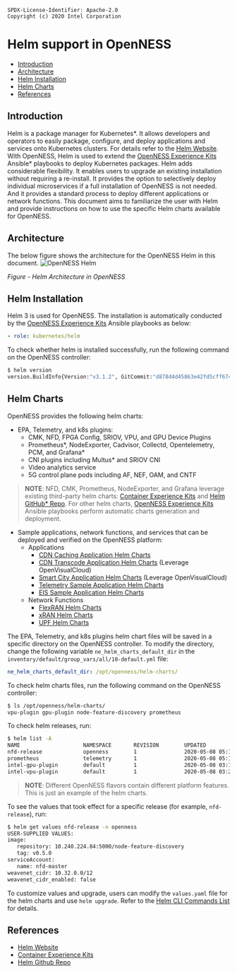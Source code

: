```text
SPDX-License-Identifier: Apache-2.0       
Copyright (c) 2020 Intel Corporation
```
<!-- omit in toc -->
# Helm support in OpenNESS

- [Introduction](#introduction)
- [Architecture](#architecture)
- [Helm Installation](#helm-installation)
- [Helm Charts](#helm-charts)
- [References](#references)

## Introduction
Helm is a package manager for Kubernetes\*. It allows developers and operators to easily package, configure, and deploy applications and services onto Kubernetes clusters. For details refer to the [Helm Website](https://helm.sh). With OpenNESS, Helm is used to extend the [OpenNESS Experience Kits](https://github.com/otcshare/openness-experience-kits) Ansible\* playbooks to deploy Kubernetes packages. Helm adds considerable flexibility. It enables users to upgrade an existing installation without requiring a re-install. It provides the option to selectively deploy individual microservices if a full installation of OpenNESS is not needed. And it provides a standard process to deploy different applications or network functions. This document aims to familiarize the user with Helm and provide instructions on how to use the specific Helm charts available for OpenNESS. 

## Architecture
The below figure shows the architecture for the OpenNESS Helm in this document.
![OpenNESS Helm](openness-helm-images/openness-helm-arch.png)

_Figure - Helm Architecture in OpenNESS_


## Helm Installation
Helm 3 is used for OpenNESS. The installation is automatically conducted by the [OpenNESS Experience Kits](https://github.com/otcshare/openness-experience-kits) Ansible playbooks as below:
   ```yaml
   - role: kubernetes/helm
   ```
To check whether helm is installed successfully, run the following command on the OpenNESS controller:
   ```bash
   $ helm version
   version.BuildInfo{Version:"v3.1.2", GitCommit:"d878d4d45863e42fd5cff6743294a11d28a9abce", GitTreeState:"clean", GoVersion:"go1.13.8"}
   ```
## Helm Charts   
OpenNESS provides the following helm charts: 
- EPA, Telemetry, and k8s plugins: 
  - CMK, NFD, FPGA Config, SRIOV, VPU, and GPU Device Plugins
  - Prometheus\*, NodeExporter, Cadvisor, Collectd, Opentelemetry, PCM, and Grafana\*
  - CNI plugins including Multus\* and SRIOV CNI
  - Video analytics service
  - 5G control plane pods including AF, NEF, OAM, and CNTF
> **NOTE**: NFD, CMK, Prometheus, NodeExporter, and Grafana leverage existing third-party helm charts: [Container Experience Kits](https://github.com/intel/container-experience-kits) and [Helm GitHub\* Repo](https://github.com/helm/charts). For other helm charts, [OpenNESS Experience Kits](https://github.com/otcshare/openness-experience-kits) Ansible playbooks perform automatic charts generation and deployment.

- Sample applications, network functions, and services that can be deployed and verified on the OpenNESS platform:
  - Applications
    - [CDN Caching Application Helm Charts](https://github.com/otcshare/edgeapps/tree/master/applications/cdn-caching)
    - [CDN Transcode Application Helm Charts](https://github.com/OpenVisualCloud/CDN-Transcode-Sample/tree/master/deployment/kubernetes/helm) (Leverage OpenVisualCloud) 
    - [Smart City Application Helm Charts](https://github.com/OpenVisualCloud/Smart-City-Sample/tree/master/deployment/kubernetes/helm) (Leverage OpenVisualCloud)
    - [Telemetry Sample Application Helm Charts](https://github.com/otcshare/edgeapps/tree/master/applications/telemetry-sample-app)
    - [EIS Sample Application Helm Charts](https://github.com/otcshare/edgeapps/tree/master/applications/eis-experience-kit)
  - Network Functions
    - [FlexRAN Helm Charts](https://github.com/otcshare/edgeapps/tree/master/network-functions/ran/charts/flexran)
    - [xRAN Helm Charts](https://github.com/otcshare/edgeapps/tree/master/network-functions/xran/helmcharts/xranchart)
    - [UPF Helm Charts](https://github.com/otcshare/edgeapps/tree/master/network-functions/core-network/charts/upf)

The EPA, Telemetry, and k8s plugins helm chart files will be saved in a specific directory on the OpenNESS controller. To modify the directory, change the following variable `ne_helm_charts_default_dir` in the `inventory/default/group_vars/all/10-default.yml` file:
   ```yaml
   ne_helm_charts_default_dir: /opt/openness/helm-charts/
   ```

To check helm charts files, run the following command on the OpenNESS controller:
   ```bash
   $ ls /opt/openness/helm-charts/
   vpu-plugin gpu-plugin node-feature-discovery prometheus
   ```

To check helm releases, run:
   ```bash
   $ helm list -A
   NAME                    NAMESPACE       REVISION        UPDATED                                 STATUS          CHART                                APP VERSION
   nfd-release             openness        1               2020-05-08 05:13:54.900713372 +0800 CST deployed        node-feature-discovery-0.5.0         0.5.0
   prometheus              telemetry       1               2020-05-08 05:12:09.346590474 +0800 CST deployed        prometheus-11.1.6                    2.16.0
   intel-gpu-plugin        default         1               2020-05-08 03:10:05.464149345 +0800 CST deployed        intel-gpu-plugin-0.1.0               0.17.0
   intel-vpu-plugin        default         1               2020-05-08 03:23:44.595413394 +0800 CST deployed        intel-vpu-plugin-0.1.0               0.17.0
   ```
> **NOTE**: Different OpenNESS flavors contain different platform features. This is just an example of the helm charts.

To see the values that took effect for a specific release (for example, `nfd-release`), run:
   ```bash
   $ helm get values nfd-release -n openness
   USER-SUPPLIED VALUES:
   image:
      repository: 10.240.224.84:5000/node-feature-discovery
      tag: v0.5.0
   serviceAccount:
      name: nfd-master
   weavenet_cidr: 10.32.0.0/12
   weavenet_cidr_enabled: false
   ```

To customize values and upgrade, users can modify the `values.yaml` file for the helm charts and use `helm upgrade`. Refer to the [Helm CLI Commands List](https://helm.sh/docs/helm/) for details.


## References
- [Helm Website](https://helm.sh)
- [Container Experience Kits](https://github.com/intel/container-experience-kits)
- [Helm Github Repo](https://github.com/helm/charts)
